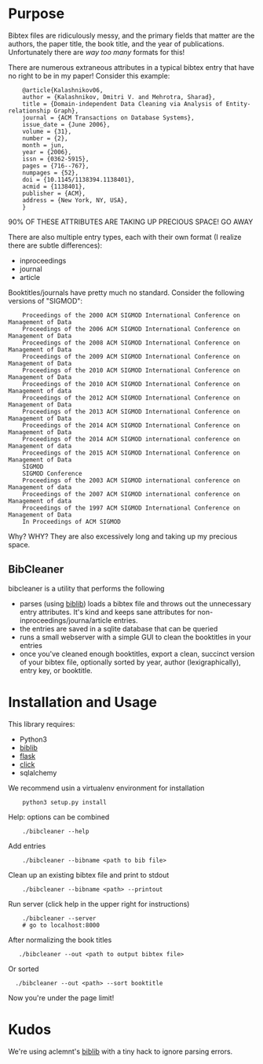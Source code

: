 # Purpose

Bibtex files are ridiculously messy, and the primary fields that matter are the authors, the 
paper title, the book title, and the year of publications.  Unfortunately there are 
_way too many_ formats for this!  

There are numerous extraneous attributes in a typical bibtex entry that have no right
to be in my paper!  Consider this example:


        @article{Kalashnikov06,
        author = {Kalashnikov, Dmitri V. and Mehrotra, Sharad},
        title = {Domain-independent Data Cleaning via Analysis of Entity-relationship Graph},
        journal = {ACM Transactions on Database Systems},
        issue_date = {June 2006},
        volume = {31},
        number = {2},
        month = jun,
        year = {2006},
        issn = {0362-5915},
        pages = {716--767},
        numpages = {52},
        doi = {10.1145/1138394.1138401},
        acmid = {1138401},
        publisher = {ACM},
        address = {New York, NY, USA},
        }

90% OF THESE ATTRIBUTES ARE TAKING UP PRECIOUS SPACE!  GO AWAY

There are also multiple entry types, each with their own format (I realize there are subtle differences):

* inproceedings
* journal
* article

Booktitles/journals have pretty much no standard.  Consider the following versions of "SIGMOD":

        Proceedings of the 2000 ACM SIGMOD International Conference on Management of Data
        Proceedings of the 2006 ACM SIGMOD International Conference on Management of Data
        Proceedings of the 2008 ACM SIGMOD International Conference on Management of Data
        Proceedings of the 2009 ACM SIGMOD International Conference on Management of Data
        Proceedings of the 2010 ACM SIGMOD International Conference on Management of Data
        Proceedings of the 2010 ACM SIGMOD International Conference on Management of data
        Proceedings of the 2012 ACM SIGMOD International Conference on Management of Data
        Proceedings of the 2013 ACM SIGMOD International Conference on Management of Data
        Proceedings of the 2014 ACM SIGMOD International Conference on Management of Data
        Proceedings of the 2014 ACM SIGMOD international conference on Management of data
        Proceedings of the 2015 ACM SIGMOD International Conference on Management of Data
        SIGMOD
        SIGMOD Conference
        Proceedings of the 2003 ACM SIGMOD international conference on Management of data
        Proceedings of the 2007 ACM SIGMOD international conference on Management of data
        Proceedings of the 1997 ACM SIGMOD International Conference on Management of Data
        In Proceedings of ACM SIGMOD

Why? WHY?   They are also excessively long and taking up my precious space.

## BibCleaner

bibcleaner is a utility  that performs the following

* parses (using [biblib](https://github.com/aclements/biblib)) loads a bibtex file and throws out
  the unnecessary entry attributes.  It's kind and keeps sane attributes for non-inproceedings/journa/article
  entries.
* the entries are saved in a sqlite database that can be queried
* runs a small webserver with a simple GUI to clean the booktitles in your entries
* once you've cleaned enough booktitles, export a clean, succinct version of your bibtex file,
  optionally sorted by year, author (lexigraphically), entry key, or booktitle.


# Installation and Usage

This library requires:

* Python3
* [biblib](https://github.com/sirrice/biblib)
* [flask](http://flask.pocoo.org/)
* [click](click.pocoo.org)
* sqlalchemy


We recommend usin a virtualenv environment for installation

        python3 setup.py install


Help: options can be combined

        ./bibcleaner --help

Add entries

        ./bibcleaner --bibname <path to bib file>

Clean up an existing bibtex file and print to stdout

        ./bibcleaner --bibname <path> --printout

Run server (click help in the upper right for instructions)

        ./bibcleaner --server
        # go to localhost:8000

After normalizing the book titles

       ./bibcleaner --out <path to output bibtex file> 

Or sorted

      ./bibcleaner --out <path> --sort booktitle

Now you're under the page limit!



# Kudos

We're using aclemnt's [biblib](https://github.com/aclements/biblib) with a tiny hack to ignore parsing errors.
